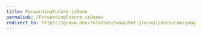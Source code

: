 ```yaml
---
title: ForwardingFuture.isDone
permalink: /ForwardingFuture.isDone/
redirect_to: https://guava.dev/releases/snapshot-jre/api/docs/com/google/common/util/concurrent/ForwardingFuture.html#isDone--
---
```

